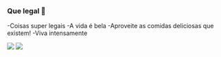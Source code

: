 ### Que legal 💙

-Coisas super legais
-A vida é bela
-Aproveite as comidas deliciosas que existem!
-Viva intensamente 

![](https://media.tenor.com/Wy9v13xdYqAAAAAi/dance.gif)
![](https://media.tenor.com/rYo6IjHd4L4AAAAM/smurfs-dancing-cutley-smurf.gif)
